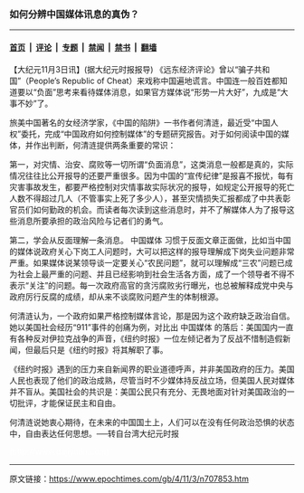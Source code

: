 ### 如何分辨中国媒体讯息的真伪？

---

#### [首页](../../../..?n707853) &nbsp;|&nbsp; [评论](../../../../../epoch-comment?n707853) &nbsp;|&nbsp; [专题](../../../../../epoch-special?n707853) &nbsp;|&nbsp; [禁闻](../../../../../epoch-news?n707853) &nbsp;|&nbsp; [禁书](../../../../../books?n707853) &nbsp;|&nbsp; [翻墙](https://github.com/gfw-breaker/nogfw/blob/master/README.md?n707853)


<div class="post_content" id="artbody" itemprop="articleBody">
 <!-- article content begin -->
 <p>
  【大纪元11月3日讯】(据大纪元时报报导) 《远东经济评论》曾以“骗子共和国”（People’s Republic of Cheat）来戏称中国遍地谎言。中国连一般百姓都知道要以“负面”思考来看待媒体消息，如果官方媒体说“形势一片大好”，九成是“大事不妙”了。
 </p>
 <p>
  旅美中国著名的女经济学家，《中国的陷阱》一书作者何清涟，最近受“中国人权”委托，完成“中国政府如何控制媒体”的专题研究报告。对于如何阅读中国的媒体，并作出判断，何清涟提供两条重要的常识：
 </p>
 <p>
  第一，对灾情、治安、腐败等一切所谓“负面消息”，这类消息一般都是真的，实际情况往往比公开报导的还要严重很多。因为中国的“宣传纪律”是报喜不报忧，每有灾害事故发生，都要严格控制对灾情事故实际状况的报导，如规定公开报导的死亡人数不得超过几人（不管事实上死了多少人），甚至灾情损失汇报都成了中共表彰官员们如何勤政的机会。而读者每次读到这些消息时，并不了解媒体人为了报导这些消息所要承担的政治风险与记者们的勇气。
 </p>
 <p>
  第二，学会从反面理解一条消息。
  <ok href="https://www.epochtimes.com/gb/tag/%E4%B8%AD%E5%9B%BD%E5%AA%92%E4%BD%93.html">
   中国媒体
  </ok>
  习惯于反面文章正面做，比如当中国的媒体说政府关心下岗工人问题时，大可以把这样的报导理解成下岗失业问题非常严重。如果媒体说某领导谈一定要关心“农民问题”，就可以理解成“三农”问题已成为社会上最严重的问题、并且已经影响到社会生活各方面，成了一个领导者不得不表示“关注”的问题。每一次政府高官的贪污腐败劣行曝光，也总被解释成党中央与政府厉行反腐的成绩，却从来不谈腐败问题产生的体制根源。
 </p>
 <p>
  何清涟认为，一个政府如果严格控制媒体言论，那是因为这个政府缺乏政治自信。她以美国社会经历“911”事件的创痛为例，对比出
  <ok href="https://www.epochtimes.com/gb/tag/%E4%B8%AD%E5%9B%BD%E5%AA%92%E4%BD%93.html">
   中国媒体
  </ok>
  的落后：美国国内一直有各种反对伊拉克战争的声音，《纽约时报》一位左倾记者为了反战不惜制造假新闻，但最后只是《纽约时报》将其解职了事。
 </p>
 <p>
  《纽约时报》遇到的压力来自新闻界的职业道德呼声，并非美国政府的压力。美国人民也表现了他们的政治成熟，尽管当时不少媒体持反战立场，但美国人民对媒体并不盲从。美国社会的共识是：美国公民只有充分、无畏地面对针对美国政治的一切批评，才能保证民主和自由。
 </p>
 <p>
  何清涟说她衷心期待，在未来的中国国土上，人们可以在没有任何政治恐惧的状态中，自由表达任何思想。──转自台湾大纪元时报
 </p>
 <p>
  <font color="#ffffff">
   (http://www.dajiyuan.com)
  </font>
 </p>
 <!-- article content end -->
 <div id="below_article_ad">
 </div>
</div>


---

原文链接：https://www.epochtimes.com/gb/4/11/3/n707853.htm